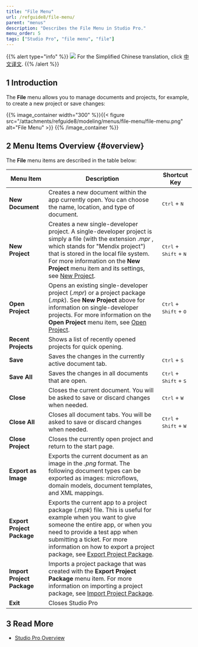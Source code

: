 ```yaml
---
title: "File Menu"
url: /refguide8/file-menu/
parent: "menus"
description: "Describes the File Menu in Studio Pro."
menu_order: 5
tags: ["Studio Pro", "file menu", "file"]
---
```


{{% alert type="info" %}}
<img src="attachments/chinese-translation/china.png" style="display: inline-block; margin: 0" /> For the Simplified Chinese translation, click [中文译文](https://cdn.mendix.tencent-cloud.com/documentation/refguide8/file-menu.pdf).
{{% /alert %}}

## 1 Introduction

The **File** menu allows you to manage documents and projects, for example, to create a new project or save changes:

{{% image_container width="300" %}}{{< figure src="/attachments/refguide8/modeling/menus/file-menu/file-menu.png" alt="File Menu" >}}
{{% /image_container %}}

## 2 Menu Items Overview {#overview}

The **File** menu items are described in the table below:

| Menu Item                  | Description                                                  | Shortcut Key                                      |
| -------------------------- | ------------------------------------------------------------ | ------------------------------------------------- |
| **New Document**           | Creates a new document within the app currently open. You can choose the name, location, and type of document. | <kbd>Ctrl</kbd> + <kbd>N</kbd>                    |
| **New Project**            | Creates a new single-developer project. A single-developer project is simply a file (with the extension *.mpr* , which stands for "Mendix project") that is stored in the local file system. For more information on the **New Project** menu item and its settings, see [New Project](/refguide8/new-project/). | <kbd>Ctrl</kbd> + <kbd>Shift</kbd> + <kbd>N</kbd> |
| **Open Project**           | Opens an existing single-developer project (*.mpr*) or a project package (*.mpk*). See **New Project** above for information on single-developer projects. For more information on the **Open Project** menu item, see [Open Project](/refguide8/open-app-dialog/). | <kbd>Ctrl</kbd> + <kbd>Shift</kbd> + <kbd>O</kbd> |
| **Recent Projects**        | Shows a list of recently opened projects for quick opening.  |                                                   |
| **Save**                   | Saves the changes in the currently active document tab.      | <kbd>Ctrl</kbd> + <kbd>S</kbd>                    |
| **Save All**               | Saves the changes in all documents that are open.            | <kbd>Ctrl</kbd> + <kbd>Shift</kbd> + <kbd>S</kbd> |
| **Close**                  | Closes the current document. You will be asked to save or discard changes when needed. | <kbd>Ctrl</kbd> + <kbd>W</kbd>                    |
| **Close All**              | Closes all document tabs. You will be asked to save or discard changes when needed. | <kbd>Ctrl</kbd> + <kbd>Shift</kbd> + <kbd>W</kbd> |
| **Close Project**          | Closes the currently open project and return to the start page. |                                                   |
| **Export as Image**        | Exports the current document as an image in the *.png* format. The following document types can be exported as images: microflows, domain models, document templates, and XML mappings. |                                                   |
| **Export Project Package** | Exports the current app to a project package (*.mpk*) file. This is useful for example when you want to give someone the entire app, or when you need to provide a test app when submitting a ticket. For more information on how to export a project package, see [Export Project Package](/refguide8/export-project-package-dialog/). |                                                   |
| **Import Project Package** | Imports a project package that was created with the **Export Project Package** menu item. For more information on importing a project package, see [Import Project Package](/refguide8/import-project-package-dialog/). |                                                   |
| **Exit**                   | Closes Studio Pro                                            |                                                   |

## 3 Read More

* [Studio Pro Overview](/refguide8/studio-pro-overview/)
